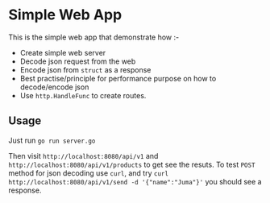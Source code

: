# Simple Web App

This is the simple web app that demonstrate how :-

- Create simple web server
- Decode json request from the web
- Encode json from `struct` as a response
- Best practise/principle for performance purpose on how to decode/encode json
- Use `http.HandleFunc` to create routes.

## Usage

Just run `go run server.go`

Then visit `http://localhost:8080/api/v1` and `http://localhost:8080/api/v1/products` to get see the resuts.
To test `POST` method for json decoding use `curl`, and try `curl http://localhost:8080/api/v1/send -d '{"name":"Juma"}'` you should see a response.
